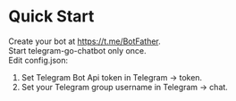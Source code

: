 # Quick Start 
Create your bot at https://t.me/BotFather.  
Start telegram-go-chatbot only once.  
Edit config.json:
1) Set Telegram Bot Api token in Telegram -> token.
2) Set your Telegram group username in Telegram -> chat.
